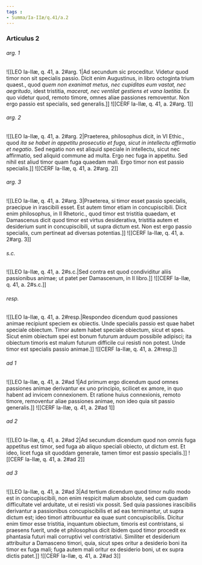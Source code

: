 ```yaml
---
tags : 
- Summa/Ia-IIæ/q.41/a.2
---
```


### Articulus 2

###### arg. 1
![[LEO Ia-IIæ, q. 41, a. 2#arg. 1|Ad secundum sic proceditur. Videtur quod timor non sit specialis passio. Dicit enim Augustinus, in libro octoginta trium quaest., quod *quem non exanimat metus, nec cupiditas eum vastat, nec aegritudo*, idest tristitia, *macerat, nec ventilat gestiens et vana laetitia*. Ex quo videtur quod, remoto timore, omnes aliae passiones removentur. Non ergo passio est specialis, sed generalis.]]
![[CERF Ia-IIæ, q. 41, a. 2#arg. 1]]

###### arg. 2
![[LEO Ia-IIæ, q. 41, a. 2#arg. 2|Praeterea, philosophus dicit, in VI Ethic., quod *ita se habet in appetitu prosecutio et fuga, sicut in intellectu affirmatio et negatio*. Sed negatio non est aliquid speciale in intellectu, sicut nec affirmatio, sed aliquid commune ad multa. Ergo nec fuga in appetitu. Sed nihil est aliud timor quam fuga quaedam mali. Ergo timor non est passio specialis.]]
![[CERF Ia-IIæ, q. 41, a. 2#arg. 2]]

###### arg. 3
![[LEO Ia-IIæ, q. 41, a. 2#arg. 3|Praeterea, si timor esset passio specialis, praecipue in irascibili esset. Est autem timor etiam in concupiscibili. Dicit enim philosophus, in II Rhetoric., quod timor est tristitia quaedam, et Damascenus dicit quod timor est virtus desiderativa, tristitia autem et desiderium sunt in concupiscibili, ut supra dictum est. Non est ergo passio specialis, cum pertineat ad diversas potentias.]]
![[CERF Ia-IIæ, q. 41, a. 2#arg. 3]]

###### s.c.
![[LEO Ia-IIæ, q. 41, a. 2#s.c.|Sed contra est quod condividitur aliis passionibus animae; ut patet per Damascenum, in II libro.]]
![[CERF Ia-IIæ, q. 41, a. 2#s.c.]]

###### resp.
![[LEO Ia-IIæ, q. 41, a. 2#resp.|Respondeo dicendum quod passiones animae recipiunt speciem ex obiectis. Unde specialis passio est quae habet speciale obiectum. Timor autem habet speciale obiectum, sicut et spes. Sicut enim obiectum spei est bonum futurum arduum possibile adipisci; ita obiectum timoris est malum futurum difficile cui resisti non potest. Unde timor est specialis passio animae.]]
![[CERF Ia-IIæ, q. 41, a. 2#resp.]]

###### ad 1
![[LEO Ia-IIæ, q. 41, a. 2#ad 1|Ad primum ergo dicendum quod omnes passiones animae derivantur ex uno principio, scilicet ex amore, in quo habent ad invicem connexionem. Et ratione huius connexionis, remoto timore, removentur aliae passiones animae, non ideo quia sit passio generalis.]]
![[CERF Ia-IIæ, q. 41, a. 2#ad 1]]

###### ad 2
![[LEO Ia-IIæ, q. 41, a. 2#ad 2|Ad secundum dicendum quod non omnis fuga appetitus est timor, sed fuga ab aliquo speciali obiecto, ut dictum est. Et ideo, licet fuga sit quoddam generale, tamen timor est passio specialis.]]
![[CERF Ia-IIæ, q. 41, a. 2#ad 2]]

###### ad 3
![[LEO Ia-IIæ, q. 41, a. 2#ad 3|Ad tertium dicendum quod timor nullo modo est in concupiscibili, non enim respicit malum absolute, sed cum quadam difficultate vel arduitate, ut ei resisti vix possit. Sed quia passiones irascibilis derivantur a passionibus concupiscibilis et ad eas terminantur, ut supra dictum est; ideo timori attribuuntur ea quae sunt concupiscibilis. Dicitur enim timor esse tristitia, inquantum obiectum, timoris est contristans, si praesens fuerit, unde et philosophus dicit ibidem quod timor procedit ex phantasia futuri mali corruptivi vel contristativi. Similiter et desiderium attribuitur a Damasceno timori, quia, sicut spes oritur a desiderio boni ita timor ex fuga mali; fuga autem mali oritur ex desiderio boni, ut ex supra dictis patet.]]
![[CERF Ia-IIæ, q. 41, a. 2#ad 3]]

